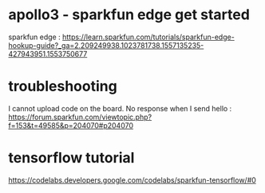 # apollo3 - sparkfun edge get started
sparkfun edge : https://learn.sparkfun.com/tutorials/sparkfun-edge-hookup-guide?_ga=2.209249938.1023781738.1557135235-427943951.1553750677

# troubleshooting
I cannot upload code on the board. No response when I send hello :
https://forum.sparkfun.com/viewtopic.php?f=153&t=49585&p=204070#p204070

# tensorflow tutorial
https://codelabs.developers.google.com/codelabs/sparkfun-tensorflow/#0
